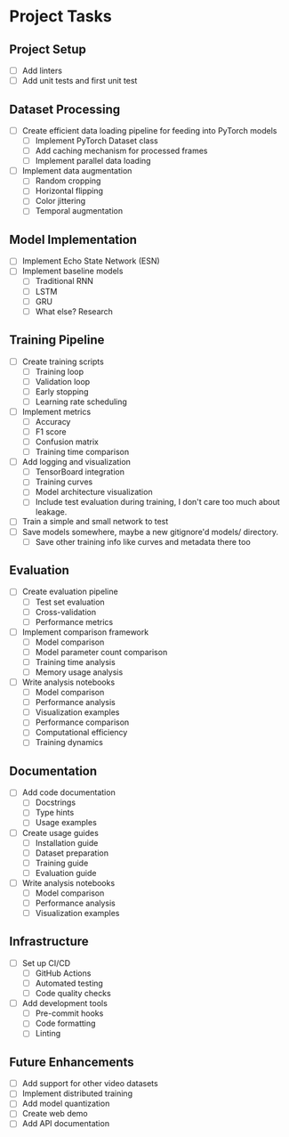 # Project Tasks

## Project Setup
- [ ] Add linters
- [ ] Add unit tests and first unit test

## Dataset Processing
- [ ] Create efficient data loading pipeline for feeding into PyTorch models
  - [ ] Implement PyTorch Dataset class
  - [ ] Add caching mechanism for processed frames
  - [ ] Implement parallel data loading
- [ ] Implement data augmentation
  - [ ] Random cropping
  - [ ] Horizontal flipping
  - [ ] Color jittering
  - [ ] Temporal augmentation

## Model Implementation
- [ ] Implement Echo State Network (ESN)
- [ ] Implement baseline models
  - [ ] Traditional RNN
  - [ ] LSTM
  - [ ] GRU
  - [ ] What else? Research

## Training Pipeline
- [ ] Create training scripts
  - [ ] Training loop
  - [ ] Validation loop
  - [ ] Early stopping
  - [ ] Learning rate scheduling
- [ ] Implement metrics
  - [ ] Accuracy
  - [ ] F1 score
  - [ ] Confusion matrix
  - [ ] Training time comparison
- [ ] Add logging and visualization
  - [ ] TensorBoard integration
  - [ ] Training curves
  - [ ] Model architecture visualization
  - [ ] Include test evaluation during training, I don't care too much about leakage.
- [ ] Train a simple and small network to test
- [ ] Save models somewhere, maybe a new gitignore'd models/ directory.
  - [ ] Save other training info like curves and metadata there too

## Evaluation
- [ ] Create evaluation pipeline
  - [ ] Test set evaluation
  - [ ] Cross-validation
  - [ ] Performance metrics
- [ ] Implement comparison framework
  - [ ] Model comparison
  - [ ] Model parameter count comparison
  - [ ] Training time analysis
  - [ ] Memory usage analysis
- [ ] Write analysis notebooks
  - [ ] Model comparison
  - [ ] Performance analysis
  - [ ] Visualization examples
  - [ ] Performance comparison
  - [ ] Computational efficiency
  - [ ] Training dynamics

## Documentation
- [ ] Add code documentation
  - [ ] Docstrings
  - [ ] Type hints
  - [ ] Usage examples
- [ ] Create usage guides
  - [ ] Installation guide
  - [ ] Dataset preparation
  - [ ] Training guide
  - [ ] Evaluation guide
- [ ] Write analysis notebooks
  - [ ] Model comparison
  - [ ] Performance analysis
  - [ ] Visualization examples

## Infrastructure
- [ ] Set up CI/CD
  - [ ] GitHub Actions
  - [ ] Automated testing
  - [ ] Code quality checks
- [ ] Add development tools
  - [ ] Pre-commit hooks
  - [ ] Code formatting
  - [ ] Linting

## Future Enhancements
- [ ] Add support for other video datasets
- [ ] Implement distributed training
- [ ] Add model quantization
- [ ] Create web demo
- [ ] Add API documentation 
